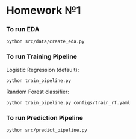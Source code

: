 # Homework №1

### __To run EDA__
```
python src/data/create_eda.py
```
### __To run Training Pipeline__
Logistic Regression (default):
```
python train_pipeline.py
```
Random Forest classifier:
```
python train_pipeline.py configs/train_rf.yaml
```
### __To run Prediction Pipeline__
```
python src/predict_pipeline.py
```
